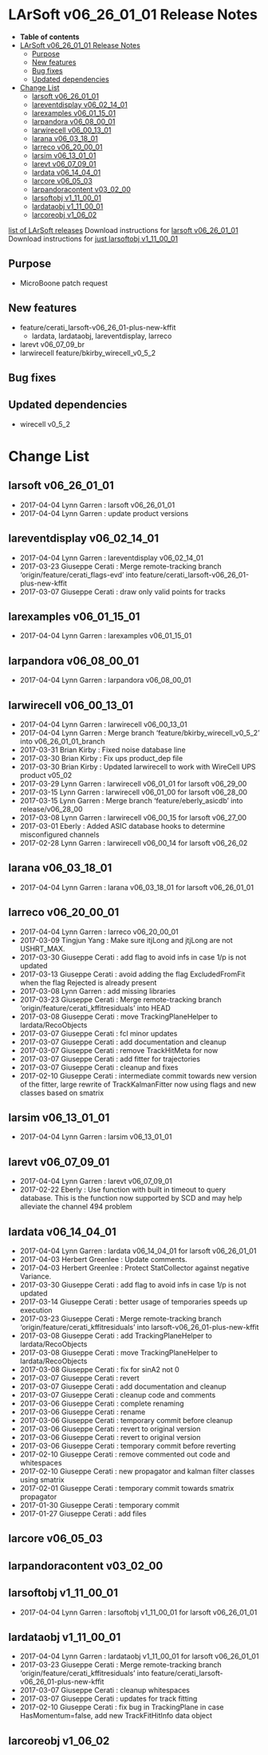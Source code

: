 LArSoft v06\_26\_01\_01 Release Notes
=============================================================================

-   **Table of contents**
-   [LArSoft v06\_26\_01\_01 Release Notes](#LArSoft-v06_26_01_01-Release-Notes)
    -   [Purpose](#Purpose)
    -   [New features](#New-features)
    -   [Bug fixes](#Bug-fixes)
    -   [Updated dependencies](#Updated-dependencies)
-   [Change List](#Change-List)
    -   [larsoft v06\_26\_01\_01](#larsoft-v06_26_01_01)
    -   [lareventdisplay v06\_02\_14\_01](#lareventdisplay-v06_02_14_01)
    -   [larexamples v06\_01\_15\_01](#larexamples-v06_01_15_01)
    -   [larpandora v06\_08\_00\_01](#larpandora-v06_08_00_01)
    -   [larwirecell v06\_00\_13\_01](#larwirecell-v06_00_13_01)
    -   [larana v06\_03\_18\_01](#larana-v06_03_18_01)
    -   [larreco v06\_20\_00\_01](#larreco-v06_20_00_01)
    -   [larsim v06\_13\_01\_01](#larsim-v06_13_01_01)
    -   [larevt v06\_07\_09\_01](#larevt-v06_07_09_01)
    -   [lardata v06\_14\_04\_01](#lardata-v06_14_04_01)
    -   [larcore v06\_05\_03](#larcore-v06_05_03)
    -   [larpandoracontent v03\_02\_00](#larpandoracontent-v03_02_00)
    -   [larsoftobj v1\_11\_00\_01](#larsoftobj-v1_11_00_01)
    -   [lardataobj v1\_11\_00\_01](#lardataobj-v1_11_00_01)
    -   [larcoreobj v1\_06\_02](#larcoreobj-v1_06_02)

[list of LArSoft releases](LArSoft_release_list)
Download instructions for [larsoft v06\_26\_01\_01](http://scisoft.fnal.gov/scisoft/bundles/larsoft/v06_26_01_01/larsoft-v06_26_01_01.html)
Download instructions for [just larsoftobj v1\_11\_00\_01](http://scisoft.fnal.gov/scisoft/bundles/larsoftobj/v1_11_00_01/larsoftobj-v1_11_00_01.html)

Purpose
--------------------

-   MicroBoone patch request

New features
------------------------------

-   feature/cerati\_larsoft-v06\_26\_01-plus-new-kffit
    -   lardata, lardataobj, lareventdisplay, larreco
-   larevt v06\_07\_09\_br
-   larwirecell feature/bkirby\_wirecell\_v0\_5\_2

Bug fixes
------------------------

Updated dependencies
----------------------------------------------

-   wirecell v0\_5\_2

Change List
============================

larsoft v06\_26\_01\_01
-------------------------------------------------

-   2017-04-04 Lynn Garren : larsoft v06\_26\_01\_01
-   2017-04-04 Lynn Garren : update product versions

lareventdisplay v06\_02\_14\_01
-----------------------------------------------------------------

-   2017-04-04 Lynn Garren : lareventdisplay v06\_02\_14\_01
-   2017-03-23 Giuseppe Cerati : Merge remote-tracking branch ‘origin/feature/cerati\_flags-evd’ into feature/cerati\_larsoft-v06\_26\_01-plus-new-kffit
-   2017-03-07 Giuseppe Cerati : draw only valid points for tracks

larexamples v06\_01\_15\_01
---------------------------------------------------------

-   2017-04-04 Lynn Garren : larexamples v06\_01\_15\_01

larpandora v06\_08\_00\_01
-------------------------------------------------------

-   2017-04-04 Lynn Garren : larpandora v06\_08\_00\_01

larwirecell v06\_00\_13\_01
---------------------------------------------------------

-   2017-04-04 Lynn Garren : larwirecell v06\_00\_13\_01
-   2017-04-04 Lynn Garren : Merge branch ‘feature/bkirby\_wirecell\_v0\_5\_2’ into v06\_26\_01\_01\_branch
-   2017-03-31 Brian Kirby : Fixed noise database line
-   2017-03-30 Brian Kirby : Fix ups product\_dep file
-   2017-03-30 Brian Kirby : Updated larwirecell to work with WireCell UPS product v05\_02
-   2017-03-29 Lynn Garren : larwirecell v06\_01\_01 for larsoft v06\_29\_00
-   2017-03-15 Lynn Garren : larwirecell v06\_01\_00 for larsoft v06\_28\_00
-   2017-03-15 Lynn Garren : Merge branch ‘feature/eberly\_asicdb’ into release/v06\_28\_00
-   2017-03-08 Lynn Garren : larwirecell v06\_00\_15 for larsoft v06\_27\_00
-   2017-03-01 Eberly : Added ASIC database hooks to determine misconfigured channels
-   2017-02-28 Lynn Garren : larwirecell v06\_00\_14 for larsoft v06\_26\_02

larana v06\_03\_18\_01
-----------------------------------------------

-   2017-04-04 Lynn Garren : larana v06\_03\_18\_01 for larsoft v06\_26\_01\_01

larreco v06\_20\_00\_01
-------------------------------------------------

-   2017-04-04 Lynn Garren : larreco v06\_20\_00\_01
-   2017-03-09 Tingjun Yang : Make sure itjLong and jtjLong are not USHRT\_MAX.
-   2017-03-30 Giuseppe Cerati : add flag to avoid infs in case 1/p is not updated
-   2017-03-13 Giuseppe Cerati : avoid adding the flag ExcludedFromFit when the flag Rejected is already present
-   2017-03-08 Lynn Garren : add missing libraries
-   2017-03-23 Giuseppe Cerati : Merge remote-tracking branch ‘origin/feature/cerati\_kffitresiduals’ into HEAD
-   2017-03-08 Giuseppe Cerati : move TrackingPlaneHelper to lardata/RecoObjects
-   2017-03-07 Giuseppe Cerati : fcl minor updates
-   2017-03-07 Giuseppe Cerati : add documentation and cleanup
-   2017-03-07 Giuseppe Cerati : remove TrackHitMeta for now
-   2017-03-07 Giuseppe Cerati : add fitter for trajectories
-   2017-03-07 Giuseppe Cerati : cleanup and fixes
-   2017-02-10 Giuseppe Cerati : intermediate commit towards new version of the fitter, large rewrite of TrackKalmanFitter now using flags and new classes based on smatrix

larsim v06\_13\_01\_01
-----------------------------------------------

-   2017-04-04 Lynn Garren : larsim v06\_13\_01\_01

larevt v06\_07\_09\_01
-----------------------------------------------

-   2017-04-04 Lynn Garren : larevt v06\_07\_09\_01
-   2017-02-22 Eberly : Use function with built in timeout to query database. This is the function now supported by SCD and may help alleviate the channel 494 problem

lardata v06\_14\_04\_01
-------------------------------------------------

-   2017-04-04 Lynn Garren : lardata v06\_14\_04\_01 for larsoft v06\_26\_01\_01
-   2017-04-03 Herbert Greenlee : Update comments.
-   2017-04-03 Herbert Greenlee : Protect StatCollector against negative Variance.
-   2017-03-30 Giuseppe Cerati : add flag to avoid infs in case 1/p is not updated
-   2017-03-14 Giuseppe Cerati : better usage of temporaries speeds up execution
-   2017-03-23 Giuseppe Cerati : Merge remote-tracking branch ‘origin/feature/cerati\_kffitresiduals’ into larsoft-v06\_26\_01-plus-new-kffit
-   2017-03-08 Giuseppe Cerati : add TrackingPlaneHelper to lardata/RecoObjects
-   2017-03-08 Giuseppe Cerati : move TrackingPlaneHelper to lardata/RecoObjects
-   2017-03-08 Giuseppe Cerati : fix for sinA2 not 0
-   2017-03-07 Giuseppe Cerati : revert
-   2017-03-07 Giuseppe Cerati : add documentation and cleanup
-   2017-03-07 Giuseppe Cerati : cleanup code and comments
-   2017-03-06 Giuseppe Cerati : complete renaming
-   2017-03-06 Giuseppe Cerati : rename
-   2017-03-06 Giuseppe Cerati : temporary commit before cleanup
-   2017-03-06 Giuseppe Cerati : revert to original version
-   2017-03-06 Giuseppe Cerati : revert to original version
-   2017-03-06 Giuseppe Cerati : temporary commit before reverting
-   2017-02-10 Giuseppe Cerati : remove commented out code and whitespaces
-   2017-02-10 Giuseppe Cerati : new propagator and kalman filter classes using smatrix
-   2017-02-01 Giuseppe Cerati : temporary commit towards smatrix propagator
-   2017-01-30 Giuseppe Cerati : temporary commit
-   2017-01-27 Giuseppe Cerati : add files

larcore v06\_05\_03
------------------------------------------

larpandoracontent v03\_02\_00
--------------------------------------------------------------

larsoftobj v1\_11\_00\_01
-----------------------------------------------------

-   2017-04-04 Lynn Garren : larsoftobj v1\_11\_00\_01 for larsoft v06\_26\_01\_01

lardataobj v1\_11\_00\_01
-----------------------------------------------------

-   2017-04-04 Lynn Garren : lardataobj v1\_11\_00\_01 for larsoft v06\_26\_01\_01
-   2017-03-23 Giuseppe Cerati : Merge remote-tracking branch ‘origin/feature/cerati\_kffitresiduals’ into feature/cerati\_larsoft-v06\_26\_01-plus-new-kffit
-   2017-03-07 Giuseppe Cerati : cleanup whitespaces
-   2017-03-07 Giuseppe Cerati : updates for track fitting
-   2017-02-10 Giuseppe Cerati : fix bug in TrackingPlane in case HasMomentum=false, add new TrackFitHitInfo data object

larcoreobj v1\_06\_02
----------------------------------------------

